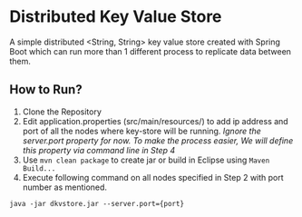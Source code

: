 # Distributed Key Value Store
A simple distributed <String, String> key value store created with Spring Boot which can run more than 1 different process to replicate data between them.

## How to Run?
1. Clone the Repository
2. Edit application.properties (src/main/resources/) to add ip address and port of all the nodes where key-store will be running. *Ignore the server.port property for now. To make the process easier, We will define this property via command line in Step 4*
3. Use `mvn clean package` to create jar or build in Eclipse using `Maven Build...` 
4. Execute following command on all nodes specified in Step 2 with port number as mentioned.
```
java -jar dkvstore.jar --server.port={port}
```
